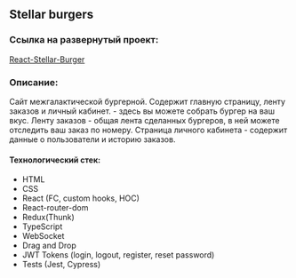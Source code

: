 ## Stellar burgers

### Ссылка на развернутый проект:
[React-Stellar-Burger](https://stellar-burger.nomoredomainswork.ru/)

### Описание:

Сайт межгалактической бургерной. Содержит главную страницу, ленту заказов и личный кабинет.  - здесь вы можете собрать бургер на ваш вкус. Ленту заказов - общая лента сделанных бургеров, в ней можете отследить ваш заказ по номеру. Страница личного кабинета - содержит данные о пользователи и историю заказов.

#### Технологический стек:

- HTML
- CSS
- React (FC, custom hooks, HOC)
- React-router-dom
- Redux(Thunk)
- TypeScript
- WebSocket
- Drag and Drop
- JWT Tokens (login, logout, register, reset password)
- Tests (Jest, Cypress)
